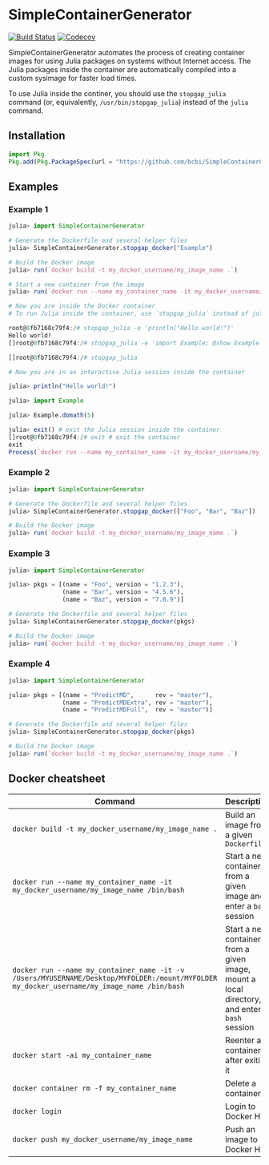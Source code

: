 # SimpleContainerGenerator

[![Build Status](https://travis-ci.com/bcbi/SimpleContainerGenerator.jl.svg?branch=master)](https://travis-ci.com/bcbi/SimpleContainerGenerator.jl/branches)
[![Codecov](https://codecov.io/gh/bcbi/SimpleContainerGenerator.jl/branch/master/graph/badge.svg)](https://codecov.io/gh/bcbi/SimpleContainerGenerator.jl)

SimpleContainerGenerator automates the process of creating container images for using Julia packages on systems without Internet access. The Julia packages inside the container are automatically compiled into a custom sysimage for faster load times.

To use Julia inside the continer, you should use the `stopgap_julia` command (or, equivalently, `/usr/bin/stopgap_julia`) instead of the `julia` command.

## Installation

```julia
import Pkg
Pkg.add(Pkg.PackageSpec(url = "https://github.com/bcbi/SimpleContainerGenerator.jl", rev = "master"))
```

## Examples

### Example 1

```julia
julia> import SimpleContainerGenerator

# Generate the Dockerfile and several helper files
julia> SimpleContainerGenerator.stopgap_docker("Example")

# Build the Docker image
julia> run(`docker build -t my_docker_username/my_image_name .`)

# Start a new container from the image
julia> run(`docker run --name my_container_name -it my_docker_username/my_image_name /bin/bash`)

# Now you are inside the Docker container
# To run Julia inside the container, use `stopgap_julia` instead of julia

root@8fb7168c79f4:/# stopgap_julia -e 'println("Hello world!")'
Hello world!
[]root@8fb7168c79f4:/# stopgap_julia -e 'import Example; @show Example.domath(5)'

[]root@8fb7168c79f4:/# stopgap_julia

# Now you are in an interactive Julia session inside the container

julia> println("Hello world!")

julia> import Example

julia> Example.domath(5)

julia> exit() # exit the Julia session inside the container
[]root@8fb7168c79f4:/# exit # exit the container
exit
Process(`docker run --name my_container_name -it my_docker_username/my_image_name /bin/bash`, ProcessExited(0))
```

### Example 2

```julia
julia> import SimpleContainerGenerator

# Generate the Dockerfile and several helper files
julia> SimpleContainerGenerator.stopgap_docker(["Foo", "Bar", "Baz"])

# Build the Docker image
julia> run(`docker build -t my_docker_username/my_image_name .`)
```

### Example 3

```julia
julia> import SimpleContainerGenerator

julia> pkgs = [(name = "Foo", version = "1.2.3"),
               (name = "Bar", version = "4.5.6"),
               (name = "Baz", version = "7.8.9")]

# Generate the Dockerfile and several helper files
julia> SimpleContainerGenerator.stopgap_docker(pkgs)

# Build the Docker image
julia> run(`docker build -t my_docker_username/my_image_name .`)
```

### Example 4

```julia
julia> import SimpleContainerGenerator

julia> pkgs = [(name = "PredictMD",      rev = "master"),
               (name = "PredictMDExtra", rev = "master"),
               (name = "PredictMDFull",  rev = "master")]

# Generate the Dockerfile and several helper files
julia> SimpleContainerGenerator.stopgap_docker(pkgs)

# Build the Docker image
julia> run(`docker build -t my_docker_username/my_image_name .`)
```

## Docker cheatsheet

| Command | Description |
| ------- | ----------- |
| `docker build -t my_docker_username/my_image_name .` | Build an image from a given `Dockerfile` |
| `docker run --name my_container_name -it my_docker_username/my_image_name /bin/bash` | Start a new container from a given image and enter a `bash` session |
| `docker run --name my_container_name -it -v /Users/MYUSERNAME/Desktop/MYFOLDER:/mount/MYFOLDER my_docker_username/my_image_name /bin/bash` | Start a new container from a given image, mount a local directory, and enter a `bash` session |
| `docker start -ai my_container_name` | Reenter a container after exiting it |
| `docker container rm -f my_container_name` | Delete a container |
| `docker login` | Login to Docker Hub |
| `docker push my_docker_username/my_image_name` | Push an image to Docker Hub |
